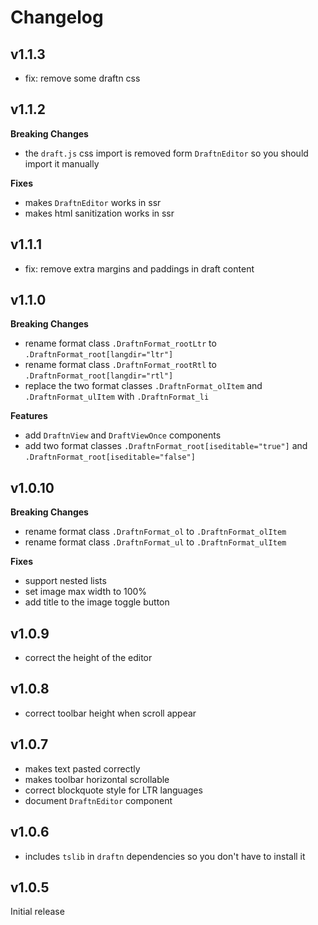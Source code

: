 # Changelog

## v1.1.3
- fix: remove some draftn css

## v1.1.2
**Breaking Changes**
- the `draft.js` css import is removed form `DraftnEditor` so you should import it manually

**Fixes**
- makes `DraftnEditor` works in ssr
- makes html sanitization works in ssr

## v1.1.1
- fix: remove extra margins and paddings in draft content

## v1.1.0
**Breaking Changes**
- rename format class `.DraftnFormat_rootLtr` to `.DraftnFormat_root[langdir="ltr"]`
- rename format class `.DraftnFormat_rootRtl` to `.DraftnFormat_root[langdir="rtl"]`
- replace the two format classes `.DraftnFormat_olItem` and `.DraftnFormat_ulItem` with `.DraftnFormat_li`


**Features**
- add `DraftnView` and `DraftViewOnce` components
- add two format classes `.DraftnFormat_root[iseditable="true"]` and `.DraftnFormat_root[iseditable="false"]`

## v1.0.10
**Breaking Changes**
- rename format class `.DraftnFormat_ol` to `.DraftnFormat_olItem`
- rename format class `.DraftnFormat_ul` to `.DraftnFormat_ulItem`

**Fixes**
- support nested lists
- set image max width to 100%
- add title to the image toggle button

## v1.0.9
- correct the height of the editor

## v1.0.8
- correct toolbar height when scroll appear

## v1.0.7
- makes text pasted correctly
- makes toolbar horizontal scrollable
- correct blockquote style for LTR languages
- document `DraftnEditor` component

## v1.0.6
- includes `tslib` in `draftn` dependencies so you don't have to install it

## v1.0.5
Initial release
